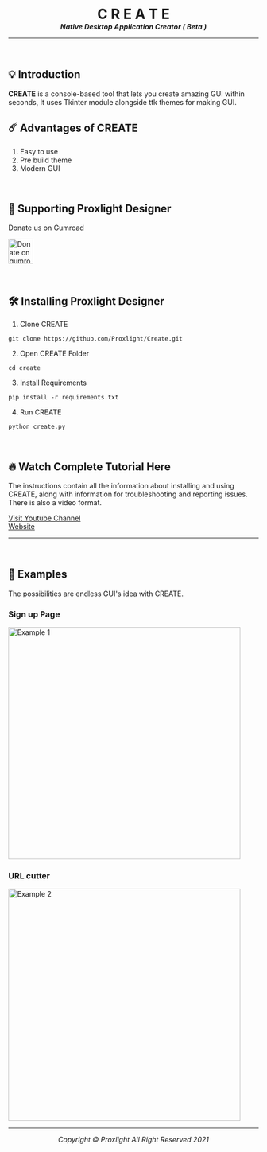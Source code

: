 <p align="center">

  <h1 align="center" style="margin: 0 auto 0 auto;">C R E A T E</h1>
  <h5 align="center" style="margin: 0 auto 0 auto;">Native Desktop Application Creator ( Beta )</h5>
  </p>
  
---
<br>

## 💡 Introduction

<b>CREATE</b> is a console-based tool that lets you create amazing GUI within seconds, It uses Tkinter module alongside ttk themes for making GUI.
<br>

## ☄️  Advantages of <b>CREATE</b>

1. Easy to use
2. Pre build theme
3. Modern GUI


<br>


## 🦋 Supporting Proxlight Designer

Donate us on Gumroad

<a href="https://gum.co/Deadc" target="_blank"><img src="https://assets.website-files.com/609bfbe57ec8f3547d866cd7/609c31b0a526ef442513e8cc_gumroad.svg" alt="Donate on gumroad" width="50px" ></a>

<br>

## 🛠  Installing Proxlight Designer

1. Clone CREATE

```
git clone https://github.com/Proxlight/Create.git
```

2. Open CREATE Folder
```
cd create
```

3. Install Requirements
```
pip install -r requirements.txt
```

4. Run CREATE
```
python create.py
```

<br>

## 🔥 Watch Complete Tutorial Here

The instructions contain all the information about installing and using CREATE, along with information for troubleshooting and reporting issues. There is also a video format.

[Visit Youtube Channel](https://www.youtube.com/channel/UCZY5SODGdRzOeD_lHCzPdKg)  
[Website](https://www.plexusdesigns.cf/)
___
<br>





## 🎯 Examples
The possibilities are endless GUI's idea with CREATE.

### Sign up Page
<img width="467" alt="Example 1" src="https://raw.githubusercontent.com/Proxlight/Create/main/Example1.png">

### URL cutter
<img width="467" alt="Example 2" src="https://raw.githubusercontent.com/Proxlight/Create/main/Example2.png">


---

<p align="center">

  <h6 align="center" style="margin: 0 auto 0 auto;">Copyright © Proxlight All Right Reserved 2021</h1>
  </p>
